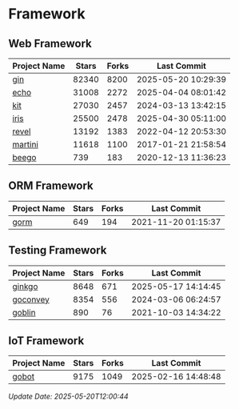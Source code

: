 # Framework

## Web Framework
| Project Name | Stars | Forks | Last Commit |
| ------------ | ----- | ----- | ----------- |
| [gin](https://github.com/gin-gonic/gin) | 82340 | 8200 | 2025-05-20 10:29:39 |
| [echo](https://github.com/labstack/echo) | 31008 | 2272 | 2025-04-04 08:01:42 |
| [kit](https://github.com/go-kit/kit) | 27030 | 2457 | 2024-03-13 13:42:15 |
| [iris](https://github.com/kataras/iris) | 25500 | 2478 | 2025-04-30 05:11:00 |
| [revel](https://github.com/revel/revel) | 13192 | 1383 | 2022-04-12 20:53:30 |
| [martini](https://github.com/go-martini/martini) | 11618 | 1100 | 2017-01-21 21:58:54 |
| [beego](https://github.com/astaxie/beego) | 739 | 183 | 2020-12-13 11:36:23 |

## ORM Framework
| Project Name | Stars | Forks | Last Commit |
| ------------ | ----- | ----- | ----------- |
| [gorm](https://github.com/jinzhu/gorm) | 649 | 194 | 2021-11-20 01:15:37 |

## Testing Framework
| Project Name | Stars | Forks | Last Commit |
| ------------ | ----- | ----- | ----------- |
| [ginkgo](https://github.com/onsi/ginkgo) | 8648 | 671 | 2025-05-17 14:14:45 |
| [goconvey](https://github.com/smartystreets/goconvey) | 8354 | 556 | 2024-03-06 06:24:57 |
| [goblin](https://github.com/franela/goblin) | 890 | 76 | 2021-10-03 14:34:22 |

## IoT Framework
| Project Name | Stars | Forks | Last Commit |
| ------------ | ----- | ----- | ----------- |
| [gobot](https://github.com/hybridgroup/gobot) | 9175 | 1049 | 2025-02-16 14:48:48 |

*Update Date: 2025-05-20T12:00:44*